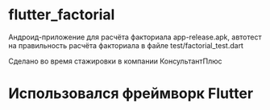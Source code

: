 # flutter_factorial

Андроид-приложение для расчёта факториала app-release.apk, автотест на правильность расчёта факториала в файле test/factorial_test.dart

Сделано во время стажировки в компании КонсультантПлюс

# Использовался фреймворк Flutter
